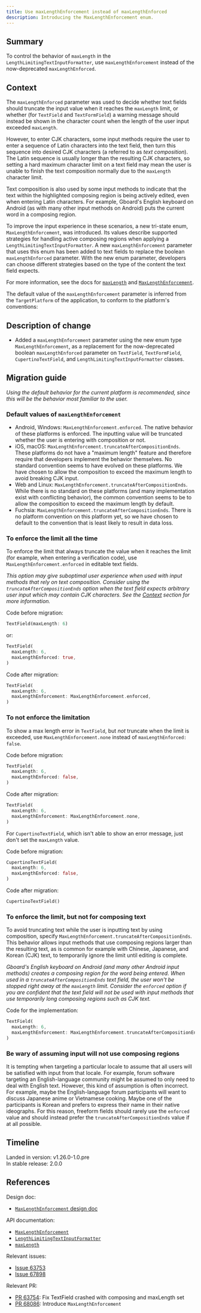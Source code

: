 ```yaml
---
title: Use maxLengthEnforcement instead of maxLengthEnforced
description: Introducing the MaxLengthEnforcement enum.
---
```


## Summary

To control the behavior of `maxLength` in the
`LengthLimitingTextInputFormatter`, use `maxLengthEnforcement`
instead of the now-deprecated `maxLengthEnforced`.

## Context

The `maxLengthEnforced` parameter was used to decide
whether text fields should truncate the input value
when it reaches the `maxLength` limit, or whether
(for `TextField` and `TextFormField`)
a warning message should instead be shown in the
character count when the length of the user input
exceeded `maxLength`.

However, to enter CJK characters, some input methods
require the user to enter a sequence of Latin characters
into the text field, then turn this sequence
into desired CJK characters (a referred to as *text composition*).
The Latin sequence is usually longer than the resulting CJK characters,
so setting a hard maximum character limit on a text field may mean
the user is unable to finish the text composition normally due to the
`maxLength` character limit.

Text composition is also used by some input methods to
indicate that the text within the highlighted composing
region is being actively edited, even when entering
Latin characters. For example, Gboard's English keyboard on Android
(as with many other input methods on Android) puts the current word
in a composing region.

To improve the input experience in these scenarios,
a new tri-state enum, `MaxLengthEnforcement`, was introduced.
Its values describe supported strategies for handling
active composing regions when applying a
`LengthLimitingTextInputFormatter`.
A new `maxLengthEnforcement` parameter that uses
this enum has been added to text fields to replace
the boolean `maxLengthEnforced` parameter.
With the new enum parameter,
developers can choose different strategies
based on the type of the content the text field expects.

For more information, see the docs for [`maxLength`][] and
[`MaxLengthEnforcement`][].

The default value of the `maxLengthEnforcement`
parameter is inferred from the `TargetPlatform`
of the application, to conform to the platform's conventions:

## Description of change

* Added a `maxLengthEnforcement` parameter using the
  new enum type `MaxLengthEnforcement`,
  as a replacement for the now-deprecated boolean
  `maxLengthEnforced` parameter on
  `TextField`, `TextFormField`, `CupertinoTextField`, and
  `LengthLimitingTextInputFormatter` classes.

## Migration guide

_Using the default behavior for the current platform is recommended,
since this will be the behavior most familiar to the user._

### Default values of `maxLengthEnforcement`

* Android, Windows: `MaxLengthEnforcement.enforced`.
  The native behavior of these platforms is enforced.
  The inputting value will be truncated whether
  the user is entering with composition or not.
* iOS, macOS: `MaxLengthEnforcement.truncateAfterCompositionEnds`.
  These platforms do not have a "maximum length"
  feature and therefore require that developers implement
  the behavior themselves. No standard convention seems
  to have evolved on these platforms. We have chosen
  to allow the composition to exceed the maximum length
  to avoid breaking CJK input.
* Web and Linux: `MaxLengthEnforcement.truncateAfterCompositionEnds`.
  While there is no standard on these platforms
  (and many implementation exist with conflicting behavior),
  the common convention seems to be to allow the composition
  to exceed the maximum length by default.
* Fuchsia: `MaxLengthEnforcement.truncateAfterCompositionEnds`.
  There is no platform convention on this platform yet,
  so we have chosen to default to the convention that is
  least likely to result in data loss.

### To enforce the limit all the time

To enforce the limit that always truncate the value when
it reaches the limit (for example, when entering a
verification code), use `MaxLengthEnforcement.enforced` in
editable text fields.

_This option may give suboptimal user experience when used
with input methods that rely on text composition.
Consider using the `truncateAfterCompositionEnds`
option when the text field expects arbitrary user input
which may contain CJK characters.
See the [Context](#context) section for more information._

Code before migration:

```dart
TextField(maxLength: 6)
```

or:

```dart
TextField(
  maxLength: 6,
  maxLengthEnforced: true,
)
```

Code after migration:

```dart
TextField(
  maxLength: 6,
  maxLengthEnforcement: MaxLengthEnforcement.enforced,
)
```

### To not enforce the limitation

To show a max length error in `TextField`,
but _not_ truncate when the limit is exceeded,
use `MaxLengthEnforcement.none` instead of
`maxLengthEnforced: false`.

Code before migration:

```dart
TextField(
  maxLength: 6,
  maxLengthEnforced: false,
)
```

Code after migration:

```dart
TextField(
  maxLength: 6,
  maxLengthEnforcement: MaxLengthEnforcement.none,
)
```

For `CupertinoTextField`, which isn't able to show an error message,
just don't set the `maxLength` value.

Code before migration:

```dart
CupertinoTextField(
  maxLength: 6,
  maxLengthEnforced: false,
)
```

Code after migration:

```dart
CupertinoTextField()
```

### To enforce the limit, but not for composing text

To avoid truncating text while the user is inputting text
by using composition, specify
`MaxLengthEnforcement.truncateAfterCompositionEnds`.
This behavior allows input methods that use composing
regions larger than the resulting text,
as is common for example with Chinese, Japanese,
and Korean (CJK) text, to temporarily
ignore the limit until editing is complete.

_Gboard's English keyboard on Android
(and many other Android input methods)
creates a composing region for the word being entered.
When used in a `truncateAfterCompositionEnds` text field,
the user won't be stopped right away at the `maxLength` limit.
Consider the `enforced` option if you are confident that
the text field will not be used with input methods
that use temporarily long composing regions such as CJK text._

Code for the implementation:

```dart
TextField(
  maxLength: 6,
  maxLengthEnforcement: MaxLengthEnforcement.truncateAfterCompositionEnds, // Temporarily lifts the limit.
)
```

### Be wary of assuming input will not use composing regions

It is tempting when targeting a particular locale to assume
that all users will be satisfied with input from that locale.
For example, forum software targeting an English-language
community might be assumed to only need to deal with English
text. However, this kind of assumption is often incorrect.
For example, maybe the English-language forum participants
will want to discuss Japanese anime or Vietnamese cooking.
Maybe one of the participants is Korean and prefers to express
their name in their native ideographs. For this reason,
freeform fields should rarely use the `enforced` value
and should instead prefer the
`truncateAfterCompositionEnds` value if at all possible.

## Timeline

Landed in version: v1.26.0-1.0.pre<br>
In stable release: 2.0.0

## References

Design doc:

* [`MaxLengthEnforcement` design doc][]

API documentation:

* [`MaxLengthEnforcement`][]
* [`LengthLimitingTextInputFormatter`][]
* [`maxLength`][]

Relevant issues:

* [Issue 63753][]
* [Issue 67898][]

Relevant PR:

* [PR 63754][]: Fix TextField crashed with composing and maxLength set
* [PR 68086][]: Introduce `MaxLengthEnforcement`

[`MaxLengthEnforcement` design doc]: /go/max-length-enforcement
[`MaxLengthEnforcement`]: {{site.api}}/flutter/services/MaxLengthEnforcement.html
[`LengthLimitingTextInputFormatter`]: {{site.api}}/flutter/services/LengthLimitingTextInputFormatter-class.html
[`maxLength`]: {{site.api}}/flutter/services/LengthLimitingTextInputFormatter/maxLength.html
[Issue 63753]: {{site.repo.flutter}}/issues/63753
[Issue 67898]: {{site.repo.flutter}}/issues/67898
[PR 63754]: {{site.github}}/flutter/flutter/pull/63754
[PR 68086]: {{site.repo.flutter}}/pull/68086
